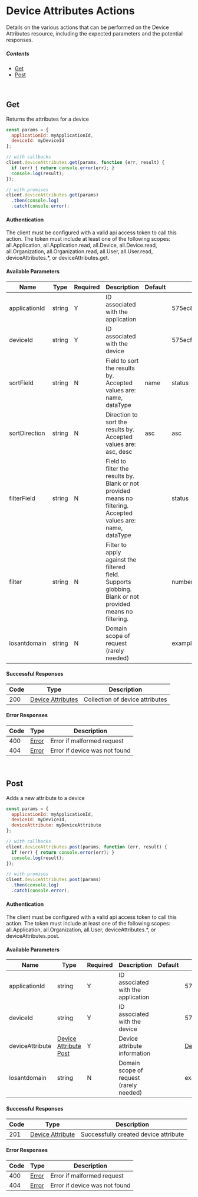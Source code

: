 # Device Attributes Actions

Details on the various actions that can be performed on the
Device Attributes resource, including the expected
parameters and the potential responses.

##### Contents

*   [Get](#get)
*   [Post](#post)

<br/>

## Get

Returns the attributes for a device

```javascript
const params = {
  applicationId: myApplicationId,
  deviceId: myDeviceId
};

// with callbacks
client.deviceAttributes.get(params, function (err, result) {
  if (err) { return console.error(err); }
  console.log(result);
});

// with promises
client.deviceAttributes.get(params)
  .then(console.log)
  .catch(console.error);
```

#### Authentication
The client must be configured with a valid api access token to call this
action. The token must include at least one of the following scopes:
all.Application, all.Application.read, all.Device, all.Device.read, all.Organization, all.Organization.read, all.User, all.User.read, deviceAttributes.*, or deviceAttributes.get.

#### Available Parameters

| Name | Type | Required | Description | Default | Example |
| ---- | ---- | -------- | ----------- | ------- | ------- |
| applicationId | string | Y | ID associated with the application |  | 575ec8687ae143cd83dc4a97 |
| deviceId | string | Y | ID associated with the device |  | 575ecf887ae143cd83dc4aa2 |
| sortField | string | N | Field to sort the results by. Accepted values are: name, dataType | name | status |
| sortDirection | string | N | Direction to sort the results by. Accepted values are: asc, desc | asc | asc |
| filterField | string | N | Field to filter the results by. Blank or not provided means no filtering. Accepted values are: name, dataType |  | status |
| filter | string | N | Filter to apply against the filtered field. Supports globbing. Blank or not provided means no filtering. |  | number |
| losantdomain | string | N | Domain scope of request (rarely needed) |  | example.com |

#### Successful Responses

| Code | Type | Description |
| ---- | ---- | ----------- |
| 200 | [Device Attributes](../lib/schemas/deviceAttributes.json) | Collection of device attributes |

#### Error Responses

| Code | Type | Description |
| ---- | ---- | ----------- |
| 400 | [Error](../lib/schemas/error.json) | Error if malformed request |
| 404 | [Error](../lib/schemas/error.json) | Error if device was not found |

<br/>

## Post

Adds a new attribute to a device

```javascript
const params = {
  applicationId: myApplicationId,
  deviceId: myDeviceId,
  deviceAttribute: myDeviceAttribute
};

// with callbacks
client.deviceAttributes.post(params, function (err, result) {
  if (err) { return console.error(err); }
  console.log(result);
});

// with promises
client.deviceAttributes.post(params)
  .then(console.log)
  .catch(console.error);
```

#### Authentication
The client must be configured with a valid api access token to call this
action. The token must include at least one of the following scopes:
all.Application, all.Organization, all.User, deviceAttributes.*, or deviceAttributes.post.

#### Available Parameters

| Name | Type | Required | Description | Default | Example |
| ---- | ---- | -------- | ----------- | ------- | ------- |
| applicationId | string | Y | ID associated with the application |  | 575ec8687ae143cd83dc4a97 |
| deviceId | string | Y | ID associated with the device |  | 575ecf887ae143cd83dc4aa2 |
| deviceAttribute | [Device Attribute Post](../lib/schemas/deviceAttributePost.json) | Y | Device attribute information |  | [Device Attribute Post Example](_schemas.md#device-attribute-post-example) |
| losantdomain | string | N | Domain scope of request (rarely needed) |  | example.com |

#### Successful Responses

| Code | Type | Description |
| ---- | ---- | ----------- |
| 201 | [Device Attribute](../lib/schemas/deviceAttribute.json) | Successfully created device attribute |

#### Error Responses

| Code | Type | Description |
| ---- | ---- | ----------- |
| 400 | [Error](../lib/schemas/error.json) | Error if malformed request |
| 404 | [Error](../lib/schemas/error.json) | Error if device was not found |
